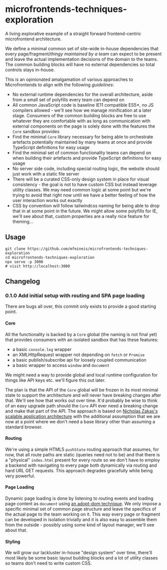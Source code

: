 # microfrontends-techniques-exploration
A living explorative example of a straight forward frontend-centric microfrontend architecture.

We define a minimal common set of site-wide in-house dependencies that every page/fragment/_thingy maintained by a team_ can expect to be present and leave the actual implementation decisions of the domain to the teams. The common building blocks will have no external dependencies so total controls stays in-house.

This is an opinionated amalgamation of various approaches to Microfrontends to align with the following _guidelines_:

* No external runtime dependencies for the overall architecture, aside from a small set of polyfills every team can depend on
* All common JavaScript code is baseline IE11 compatible ES5*, no JS compilers allowed - we'll see how we manage minification at a later stage. Consumers of the common building blocks are free to use whatever they are comfortable with as long as communication with external components on the page is solely done with the features the `Core` sandbox provides
* Find the minimal `Core` library necessary for being able to orchestrate artefacts potentially maintained by many teams at once and provide TypeScript definitions for easy usage
* Find the minimal set of common functionality teams can depend on when building their artefacts and provide TypeScript definitions for easy usage
* No server side code, including special routing logic, the website should just work with a static file server
* There will be a curated CSS-only design system in place for visual consistency - the goal is not to have custom CSS but instead leverage utility classes. We may need common logic at some point but we're trying to avoid that right now until we have a better feeling of how the user interaction works out exactly
* CSS by convention will follow tailwindcss naming for being able to drop that in at some point in the future. We might allow some polyfills for IE, we'll see about that, custom properties are a really nice feature for theming...

## Usage
```
git clone https://github.com/mfeineis/microfrontends-techniques-exploration
cd microfrontends-techniques-exploration
npx serve -p 3000
# visit http://localhost:3000
```

## Changelog

### 0.1.0 Add initial setup with routing and SPA page loading

There are bugs all over, this commit only exists to provide a good starting point.

#### Core

All the functionality is backed by a `Core` global (the naming is not final yet) that provides consumers with an isolated sandbox that has these features:
* a basic `console.log` wrapper
* an XMLHttpRequest wrapper not depending on `fetch` or `Promise`
* a basic publish/subscribe api for loosely coupled communication
* a basic wrapper to access `window` and `document`

We might need a way to provide global and local runtime configuration for things like API keys etc. we'll figure this out later.

The plan is that the API of the `Core` global will be frozen in its most minimal state to support the architecture and will never have breaking changes after that. We'll see how that works out over time. It'd probably be wise to think of an easy upgrade path should the `Core` API ever need a breaking change and make that part of the API. The approach is based on [Nicholas Zakas's scalable application architecture](https://www.slideshare.net/nzakas/scalable-javascript-application-architecture/22-Application_ArchitectureModulesSandboxApplication_CoreBase_Library) with the additional assumption that we are now at a point where we don't need a base library other than assuming a standard browser. 

#### Routing

We're using a simple HTML5 `pushState` routing approach that assumes, for now, that all route paths are static (queries need not to be) and that there is a "physical" `index.html` present for every route so we don't have to employ a backend with navigating to every page both dynamically via routing and hard URL GET requests. This approach degrades gracefully while being very powerful.

#### Page Loading

Dynamic page loading is done by listening to routing events and loading page content as `document` using [an adopt-dom technique](https://github.com/mfeineis/microfrontends-adopt-dom-exploration). We only impose a specific minimal set of common page structure and leave the specifics of the actual page to the team working on it. This way every page or fragment can be developed in isolation trivially and it is also easy to assemble them from the outside - possibly using some kind of layout manager, we'll see about that.

#### Styling

We will grow our lackluster in-house "design system" over time, there'll most likely be some basic layout building blocks and a lot of utility classes so teams don't need to write custom CSS.